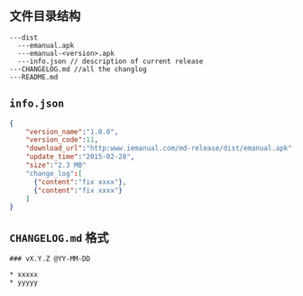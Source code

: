 ## 文件目录结构

```
---dist
  ---emanual.apk
  ---emanual-<version>.apk
  ---info.json // description of current release
---CHANGELOG.md //all the changlog
---README.md
```

## `info.json`

```json  
{
    "version_name":"1.0.0",
    "version_code":11,
    "download_url":"http:www.iemanual.com/md-release/dist/emanual.apk",
    "update_time":"2015-02-28",
    "size":"2.3 MB"
    "change_log":[
      {"content":"fix xxxx"},
      {"content":"fix xxxx"}
    ]
}
```

## `CHANGELOG.md` 格式

```
### vX.Y.Z @YY-MM-DD

* xxxxx
* yyyyy

```
